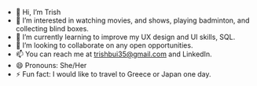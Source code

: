 - 👋 Hi, I’m Trish
- 👀 I’m interested in watching movies, and shows, playing badminton, and collecting blind boxes.
- 🌱 I’m currently learning to improve my UX design and UI skills, SQL.
- 💞️ I’m looking to collaborate on any open opportunities.
- 📫 You can reach me at trishbui35@gmail.com and LinkedIn.
- 😄 Pronouns: She/Her
- ⚡ Fun fact: I would like to travel to Greece or Japan one day.

<!---
trish35b/trish35b is a ✨ special ✨ repository because its `README.md` (this file) appears on your GitHub profile.
You can click the Preview link to take a look at your changes.
--->
